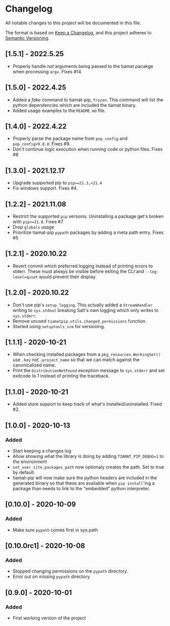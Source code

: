 # Changelog
All notable changes to this project will be documented in this file.

The format is based on [Keep a Changelog](https://keepachangelog.com/en/1.0.0/),
and this project adheres to [Semantic Versioning](https://semver.org/spec/v2.0.0.html).

## [1.5.1] - 2022.5.25
- Properly handle not arguments being passed to the tiamat pacakge when processing ``argv``. Fixes #14

## [1.5.0] - 2022.4.25
- Added a _fake_ command to tiamat-pip, ``frozen``. This command will list the python
dependencies which are included the tiamat binary.
- Added usage examples to the ``README.md`` file.

## [1.4.0] - 2022.4.22
- Properly parse the package name from ``pop_config`` and ``pop_config<9.0.0``. Fixes #9.
- Don't continue logic execution when running code or python files. Fixes #8

## [1.3.0] - 2021.12.17
- Upgrade supported pip to ``pip>=21.3,<21.4``
- Fix windows support. Fixes #4.

## [1.2.2] - 2021.11.08
- Restrict the supported ``pip`` versions. Uninstalling a package get's broken with ``pip>=21.0``. Fixes #7
- Drop ``globals`` usage
- Prioritize tiamat-pip ``pypath`` packages by adding a meta path entry. Fixes #5

## [1.2.1] - 2020.10.22
- Revert commit which preferred logging instead of printing errors to stderr.
These must always be visible before exiting the CLI and `--log-level=quiet` would
prevent their display.

## [1.2.0] - 2020.10.22
- Don't use pip's `setup_logging`. This actually added a `StreamHandler` writing to
`sys.stdout` breaking Salt's own logging which only writes to `sys.stderr`.
- Remove unused `tiamatpip.utils.changed_permissions` function.
- Started using `setuptools_scm` for versioning.

## [1.1.1] - 2020-10-21
- When checking installed packages from a `pkg_resources.WorkingSet()` use `.key` not
`.project_name` so that we can match against the canonicalized name.
- Print the `DistributionNotFound` exception message to `sys.stderr` and set exitcode
to 1 instead of printing the traceback.

## [1.1.0] - 2020-10-21
- Added store support to keep track of what's installed/uninstalled. Fixed #2.

## [1.0.0] - 2020-10-13
### Added
- Start keeping a changes log
- Allow showing what the library is doing by adding `TIAMAT_PIP_DEBUG=1` to the environment
- `set_user_site_packages_path` now optionaly creates the path. Set to true by default.
- tiamat-pip will now make sure the python headers are included in the generated binary so
that these are available when `pip install`'ing a package than needs to link to the "embedded"
python interpreter.

## [0.10.0] - 2020-10-09
### Added
- Make sure `pypath` comes first in sys.path

## [0.10.0rc1] - 2020-10-08
### Added
- Stopped changing permissions on the `pypath` directory.
- Error out on missing `pypath` directory

## [0.9.0] - 2020-10-01
### Added
- First working version of the project
